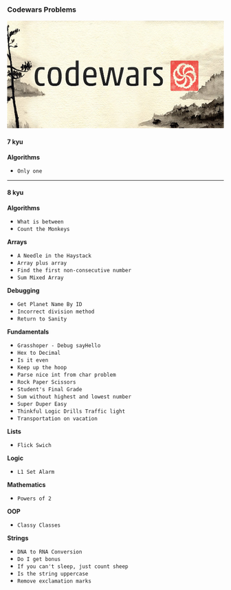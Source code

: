 ### Codewars Problems

<img src='img/logo.jpeg' style="height:250px">

#### 7 kyu
**Algorithms**  
- `Only one`

___

#### 8 kyu  
**Algorithms**  
- `What is between`  
- `Count the Monkeys`  

**Arrays**
- `A Needle in the Haystack`  
- `Array plus array`
- `Find the first non-consecutive number`  
- `Sum Mixed Array`  

**Debugging**  
- `Get Planet Name By ID`  
- `Incorrect division method`
- `Return to Sanity`

**Fundamentals**  
- `Grasshoper - Debug sayHello`  
- `Hex to Decimal`  
- `Is it even`  
- `Keep up the hoop`  
- `Parse nice int from char problem`  
- `Rock Paper Scissors`  
- `Student's Final Grade`  
- `Sum without highest and lowest number`  
- `Super Duper Easy`  
- `Thinkful Logic Drills Traffic light`
- `Transportation on vacation`  

**Lists**  
- `Flick Swich`  

**Logic**
- `L1 Set Alarm`  

**Mathematics**  
- `Powers of 2`

**OOP**  
- `Classy Classes`

**Strings**  
- `DNA to RNA Conversion`  
- `Do I get bonus`  
- `If you can't sleep, just count sheep`  
- `Is the string uppercase`  
- `Remove exclamation marks`  
